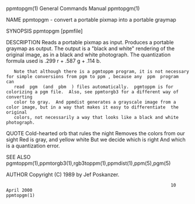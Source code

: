 ppmtopgm(1)                                                   General Commands Manual                                                  ppmtopgm(1)

NAME
       ppmtopgm - convert a portable pixmap into a portable graymap

SYNOPSIS
       ppmtopgm [ppmfile]

DESCRIPTION
       Reads  a  portable  pixmap  as  input.  Produces a portable graymap as output.  The output is a "black and white" rendering of the original
       image, as in a black and white photograph.  The quantization formula used is .299 r + .587 g + .114 b.

       Note that although there is a pgmtoppm program, it is not necessary for simple conversions from pgm to ppm , because any  ppm  program  can
       read  pgm  (and  pbm  ) files automatically.  pgmtoppm is for colorizing a pgm file.  Also, see ppmtorgb3 for a different way of converting
       color to gray.  And ppmdist generates a grayscale image from a color image, but in a way that makes it easy to differentiate  the  original
       colors, not necessarily a way that looks like a black and white photograph.

QUOTE
       Cold-hearted orb that rules the night
       Removes the colors from our sight
       Red is gray, and yellow white
       But we decide which is right
       And which is a quantization error.

SEE ALSO
       pgmtoppm(1),ppmtorgb3(1),rgb3toppm(1),ppmdist(1),ppm(5),pgm(5)

AUTHOR
       Copyright (C) 1989 by Jef Poskanzer.

                                                                   10 April 2000                                                       ppmtopgm(1)
